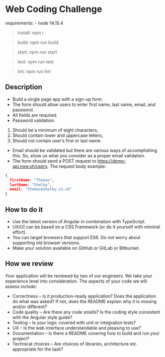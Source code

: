 # Web Coding Challenge

requirements:
    - node 14.15.4

>install: npm i

>build:
    npm run build

>start:
    npm run start

>test:
    npm run test

>lint:
    npm run lint

## Description
* Build a single page app with a sign-up form.
* The form should allow users to enter first name, last name, email, and password.
* All fields are required.
* Password validation:
1. Should be a minimum of eight characters,
2. Should contain lower and uppercase letters,
3. Should not contain user’s first or last name.
* Email should be validated but there are various ways of accomplishing this. So, show us what you consider as a proper email validation.
* The form should send a POST request to https://demo-api.now.sh/users. The request body example:
```json
{
  firstName: "Thomas",
  lastName: "Shelby",
  email: "thomas@shelby.co.uk"
}
```

## How to do it
* Use the latest version of Angular in combination with TypeScript.
* UX/UI can be based on a CSS Framework (or do it yourself with minimal effort).
* You can target browsers that support ES6. Do not worry about supporting old browser versions.
* Make your solution available on GitHub or GitLab or Bitbucket.

## How we review
Your application will be reviewed by two of our engineers. We take your experience level into consideration. The aspects of your code we will assess include:
* Correctness – Is it production-ready application? Does the application do what was asked? If not, does the README explain why it is missing and/or different?
* Code quality – Are there any code smells? Is the coding style consistent with the Angular style guide?
* Testing – Is your logic covered with unit or integration tests?
* UX – Is the web interface understandable and pleasing to use?
* Documentation – Is there a README covering how to build and run your project?
* Technical choices – Are choices of libraries, architecture etc. appropriate for the task?
